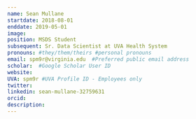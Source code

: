```yaml
---
name: Sean Mullane
startdate: 2018-08-01
enddate: 2019-05-01
image:
position: MSDS Student
subsequent: Sr. Data Scientist at UVA Health System
pronouns: #they/them/theirs #personal pronouns
email: spm9r@virginia.edu  #Preferred public email address
scholar:  #Google Scholar User ID
website:
UVA: spm9r #UVA Profile ID - Employees only
twitter:
linkedin: sean-mullane-32759631
orcid:
description:
---
```

